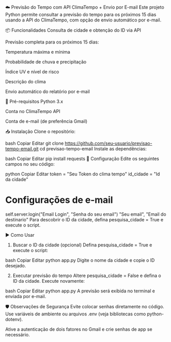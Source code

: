 ☁️ Previsão do Tempo com API ClimaTempo + Envio por E-mail
Este projeto Python permite consultar a previsão do tempo para os próximos 15 dias usando a API do ClimaTempo, com opção de envio automático por e-mail.

📦 Funcionalidades
Consulta de cidade e obtenção do ID via API

Previsão completa para os próximos 15 dias:

Temperatura máxima e mínima

Probabilidade de chuva e precipitação

Índice UV e nível de risco

Descrição do clima

Envio automático do relatório por e-mail

🔧 Pré-requisitos
Python 3.x

Conta no ClimaTempo API

Conta de e-mail (de preferência Gmail)

📥 Instalação
Clone o repositório:

bash
Copiar
Editar
git clone https://github.com/seu-usuario/previsao-tempo-email.git
cd previsao-tempo-email
Instale as dependências:

bash
Copiar
Editar
pip install requests
🔑 Configuração
Edite os seguintes campos no seu código:

python
Copiar
Editar
token = "Seu Token do clima tempo"
id_cidade = "Id da cidade"

# Configurações de e-mail
self.server.login("Email Login", "Senha do seu email")
"Seu email",
"Email do destinario"
Para descobrir o ID da cidade, defina pesquisa_cidade = True e execute o script.

▶️ Como Usar
1. Buscar o ID da cidade (opcional)
Defina pesquisa_cidade = True e execute o script:

bash
Copiar
Editar
python app.py
Digite o nome da cidade e copie o ID desejado.

2. Executar previsão do tempo
Altere pesquisa_cidade = False e defina o ID da cidade. Execute novamente:

bash
Copiar
Editar
python app.py
A previsão será exibida no terminal e enviada por e-mail.

🛡️ Observações de Segurança
Evite colocar senhas diretamente no código. Use variáveis de ambiente ou arquivos .env (veja bibliotecas como python-dotenv).

Ative a autenticação de dois fatores no Gmail e crie senhas de app se necessário.
